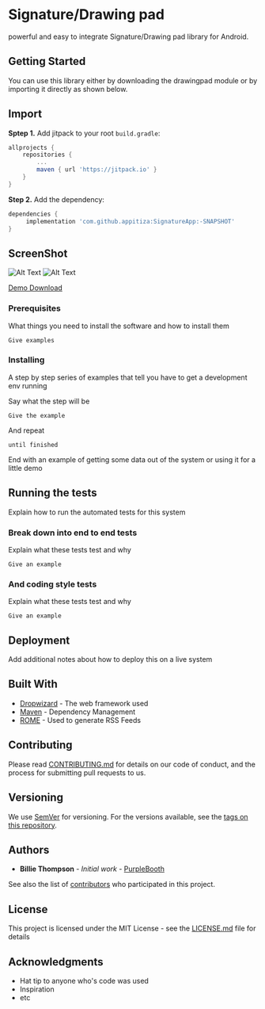 # Signature/Drawing pad

powerful and easy to integrate Signature/Drawing pad library for Android.
## Getting Started
You can use this library either by downloading the drawingpad module or by importing it directly as shown below.
## Import
**Sptep 1.** Add jitpack to your root `build.gradle`:
```gradle
allprojects {
    repositories {
        ...
        maven { url 'https://jitpack.io' }
    }
}
```
**Step 2.** Add the dependency:
```gradle
dependencies {
     implementation 'com.github.appitiza:SignatureApp:-SNAPSHOT'
}
```
## ScreenShot

![Alt Text](https://github.com/appitiza/SignatureApp/blob/master/images/drawing.gif)
![Alt Text](https://github.com/appitiza/SignatureApp/blob/master/images/signature.gif)

[Demo Download](https://github.com/appitiza/SignatureApp/blob/master/apk/signatureapp.apk)

### Prerequisites

What things you need to install the software and how to install them

```
Give examples
```

### Installing

A step by step series of examples that tell you have to get a development env running

Say what the step will be

```
Give the example
```

And repeat

```
until finished
```

End with an example of getting some data out of the system or using it for a little demo

## Running the tests

Explain how to run the automated tests for this system

### Break down into end to end tests

Explain what these tests test and why

```
Give an example
```

### And coding style tests

Explain what these tests test and why

```
Give an example
```

## Deployment

Add additional notes about how to deploy this on a live system

## Built With

* [Dropwizard](http://www.dropwizard.io/1.0.2/docs/) - The web framework used
* [Maven](https://maven.apache.org/) - Dependency Management
* [ROME](https://rometools.github.io/rome/) - Used to generate RSS Feeds

## Contributing

Please read [CONTRIBUTING.md](https://gist.github.com/PurpleBooth/b24679402957c63ec426) for details on our code of conduct, and the process for submitting pull requests to us.

## Versioning

We use [SemVer](http://semver.org/) for versioning. For the versions available, see the [tags on this repository](https://github.com/your/project/tags). 

## Authors

* **Billie Thompson** - *Initial work* - [PurpleBooth](https://github.com/PurpleBooth)

See also the list of [contributors](https://github.com/your/project/contributors) who participated in this project.

## License

This project is licensed under the MIT License - see the [LICENSE.md](LICENSE.md) file for details

## Acknowledgments

* Hat tip to anyone who's code was used
* Inspiration
* etc

